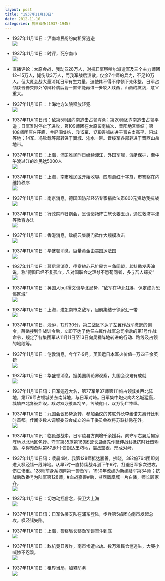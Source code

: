 ```yaml
---
layout: post
title: "1937年11月10日"
date: 2012-11-10
categories: 抗日战争(1937-1945)
---
```


<meta name="referrer" content="no-referrer" />

- 1937年11月10日：沪南难民纷纷向租界逃避 <br/><img src="https://ww3.sinaimg.cn/large/aca367d8jw1dyqcn94q2tj.jpg" />

- 1937年11月10日：时评，死守南市 <br/><img src="https://ww1.sinaimg.cn/large/aca367d8jw1dyqax20i61j.jpg" />

- 直播评论：太原会战，我动员28万人，对抗日军察哈尔派遣军及三个主力师团12~15万人，毙伤敌3万人，而我军战后溃散，仅余7个师的兵力，不足10万人。但太原会战大量消耗日军有生力量，迫使其不得不停顿下来休整，日军占领陕晋豫交界处的风铃渡后竟一直未能再进一步攻入陕西，山西的抗战，意义重大。 

- 1937年11月10日：上海地方法院释放轻犯 <br/><img src="https://ww3.sinaimg.cn/large/aca367d8jw1dyq96m1xq5j.jpg" />

- 1937年11月10日讯：敌第5师团向南追击占领清徐；第20师团向南追击占领平遥；日军暂时停止了进攻，第109师团在太原东南榆次、昔阳地区集结；第108师团原在获鹿、井陉间集结，我15军、17军等部转进于晋东南高平、阳城等地；14军、冯钦哉等部转进于翼城、沁水一带。晋绥军各部转进于晋西山岳地带。 

- 1937年11月10日：上海，浦东难民昨日继续渡江，外国军舰，派艇保护，至中午渡过江的难民达5000人 <br/><img src="https://ww1.sinaimg.cn/large/aca367d8jw1dyq7g6vr7mj.jpg" />

- 1937年11月10日：上海，南市难民区开始收容，四周悬红十字旗，市警察在内维持秩序 <br/><img src="https://ww1.sinaimg.cn/large/aca367d8jw1dyq5pryxdbj.jpg" />

- 1937年11月10日：南京消息，德国国防部经济专家捐款法币800元资助我抗战 <br/><img src="https://ww3.sinaimg.cn/large/aca367d8jw1dyq3z658utj.jpg" />

- 1937年11月10日：行政院昨日例会，呈请褒扬阵亡旅长姜玉贞，通过救济平津等教育办法 <br/><img src="https://ww4.sinaimg.cn/large/aca367d8jw1dyq28uts3cj.jpg" />

- 1937年11月10日：香港消息，敌舰云集厦门欲作大规模攻击 <br/><img src="https://ww1.sinaimg.cn/large/aca367d8jw1dyq0irj0xrj.jpg" />

- 1937年11月10日：华盛顿消息，巨量黄金由美国运法国 <br/><img src="https://ww2.sinaimg.cn/large/aca367d8jw1dypyrw53mzj.jpg" />

- 1937年11月10日：慕尼黑消息，德意轴心已扩展为三角同盟，希特勒发表演说，称“德国已经不复孤立，凡对国联会之理想不愿苟同者，多与吾人缔交” <br/><img src="https://ww2.sinaimg.cn/large/aca367d8jw1dypx1ecq0oj.jpg" />

- 1937年11月10日：英国人bull撰文谈华北局势，“敌军在华北狂暴，保定成为恐怖区域” <br/><img src="https://ww1.sinaimg.cn/large/aca367d8jw1dypvb2y1v1j.jpg" />

- 1937年11月10日：上海，进犯南市之敌军，目前集结于徐家汇一带 <br/><img src="https://ww1.sinaimg.cn/large/aca367d8jw1dypufvfinij.jpg" />

- 1937年11月10日，淞沪，12时30分，第三战区下达了左翼作战军撤退的训令，薛岳接到作战训令后，立即下达了他任左翼作战军总司令后的第1号作战命令，规定了各集团军从11月11日至13日向吴福阵地转进的行动、路线及占领的地段等。 

- 1937年11月10日：伦敦消息，今年7-9月，英国运日本军火价值一万四千余英镑 <br/><img src="https://ww1.sinaimg.cn/large/aca367d8jw1dyptkj07y0j.jpg" />

- 1937年11月10日：华盛顿消息，据美国舆论界观察，九国会议难有成就 <br/><img src="https://ww4.sinaimg.cn/large/aca367d8jw1dypruh5eeaj.jpg" />

- 1937年11月10日讯：日军逼近大名，第77军第37师第111旅占领城关西北阵地，第179师占领城关东南阵地，与日军对峙。日军集中炮火向大名城猛轰，城墙西北角被炸毁。敌对双方援军均至，苦战竟日，双方伤亡惨重。 

- 1937年11月10日：九国会议形势急转，参加会议的苏联外长李维诺夫离开比利时首都。传闻少数人调解委员会成立的主干委员会欲将苏联排除在外。 <br/><img src="https://ww2.sinaimg.cn/large/aca367d8jw1dypq3xoem6j.jpg" />

- 1937年11月10讯：临邑激战中，日军陵县方向增千余援兵，向守军右翼后樊家阵地以北地区包抄。守军第85旅第169团营长周继先作延伸战线抵抗时壮烈殉国。幸得预备队第87旅1个团到达王巧地，混战至夜，形成对峙。 

- 1937年11月10日讯：凌晨4时，我第128师抵达嘉善。拂晓，382旅764团即刻进入枫泾镇一线阵地。从早7时一直持续战斗到下午6时，打退日军多次进攻，伤亡惨重。128师前身系湖南第一警备军，1930年改编为新编陆军第34师；抗战后改番号为陆军第128师，#血战嘉善#后，湘西凤凰城一片白幡，师长顾家齐。   <br/><img src="https://ww2.sinaimg.cn/large/aca367d8jw1dypoy5wpyyj.jpg" />

- 1937年11月10日：切勿动摇信念，保卫大上海 <br/><img src="https://ww4.sinaimg.cn/large/aca367d8jw1dypodbd50ij.jpg" />

- 1937年11月10日讯：日军佐藤支队在浦东登陆，步兵第5旅团向南市发起总攻。枫泾镇失陷。 

- 1937年11月10日：上海，警察局长蔡劲军谈奋斗到底 <br/><img src="https://ww3.sinaimg.cn/large/aca367d8jw1dypmmwiuj4j.jpg" />

- 1937年11月10日：敌机竟日轰炸，南市惨遭火劫。数万难民仓惶逃生，大哭小喊惨不忍观。 <br/><img src="https://ww1.sinaimg.cn/large/aca367d8jw1dypm8jnglej.jpg" />

- 1937年11月10日：租界当局，加紧防务 <br/><img src="https://ww4.sinaimg.cn/large/aca367d8jw1dypm2jg0zhj.jpg" />

